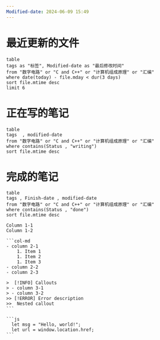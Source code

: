 ```yaml
---
Modified-date: 2024-06-09 15:49
---
```




# 最近更新的文件

```dataview
table
tags as "标签", Modified-date as "最后修改时间"
from "数字电路" or "C and C++" or "计算机组成原理" or "汇编"
where date(today) - file.mday < dur(3 days)
sort file.mtime desc
limit 6
```


# 正在写的笔记

```dataview
table
tags  , modified-date
from "数字电路" or "C and C++" or "计算机组成原理" or "汇编"
where contains(Status , "writing")
sort file.mtime desc
```

# 完成的笔记
```dataview
table
tags , Finish-date , modified-date
from "数字电路" or "C and C++" or "计算机组成原理" or "汇编"
where contains(Status , "done")
sort file.mtime desc 
```







````col
Column 1-1
Column 1-2

```col-md
- column 2-1
    1. Item 1
    1. Item 2
    1. Item 3
- column 2-2
- column 2-3

>  [!INFO] Callouts
> - column 3-1
> - column 3-2
>> [!ERROR] Error description
>>  Nested callout
```

```js
  let msg = "Hello, world!";
  let url = window.location.href;
```
````





